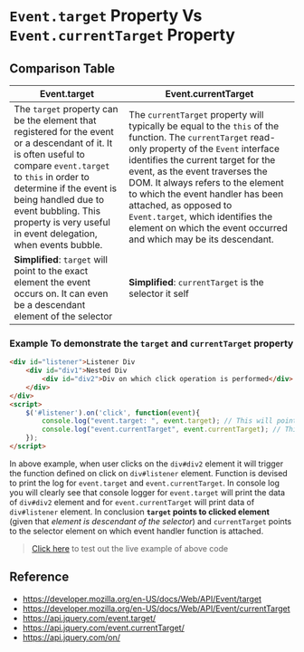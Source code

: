 # `Event.target` Property Vs `Event.currentTarget` Property

## Comparison Table

|Event.target|Event.currentTarget|
|-|-|
|The `target` property can be the element that registered for the event or a descendant of it. It is often useful to compare `event.target` to `this` in order to determine if the event is being handled due to event bubbling. This property is very useful in event delegation, when events bubble.|The `currentTarget` property will typically be equal to the `this` of the function. The `currentTarget` read-only property of the `Event` interface identifies the current target for the event, as the event traverses the DOM. It always refers to the element to which the event handler has been attached, as opposed to `Event.target`, which identifies the element on which the event occurred and which may be its descendant.|
|**Simplified**: `target` will point to the exact element the event occurs on. It can even be a descendant element of the selector|**Simplified**: `currentTarget` is the selector it self|

### Example To demonstrate the `target` and `currentTarget` property

```html
<div id="listener">Listener Div
    <div id="div1">Nested Div
        <div id="div2">Div on which click operation is performed</div>
    </div>
</div>
<script>
    $('#listener').on('click', function(event){
        console.log("event.target: ", event.target); // This will point to the div2
        console.log("event.currentTarget", event.currentTarget); // This will point to listener div
    });
</script>
```

In above example, when user clicks on the `div#div2` element it will trigger the function defined on click on `div#listener` element. Function is devised to print the log for `event.target` and `event.currentTarget`. In console log you will clearly see that console logger for `event.target` will print the data of `div#div2` element and for `event.currentTarget` will print data of `div#listener` element. In conclusion **`target` points to clicked element** (given that *element is descendant of the selector*) and `currentTarget` points to the selector element on which event handler function is attached.

> [Click here](./example/) to test out the live example of above code

## Reference

- <https://developer.mozilla.org/en-US/docs/Web/API/Event/target>
- <https://developer.mozilla.org/en-US/docs/Web/API/Event/currentTarget>
- <https://api.jquery.com/event.target/>
- <https://api.jquery.com/event.currentTarget/>
- <https://api.jquery.com/on/>
